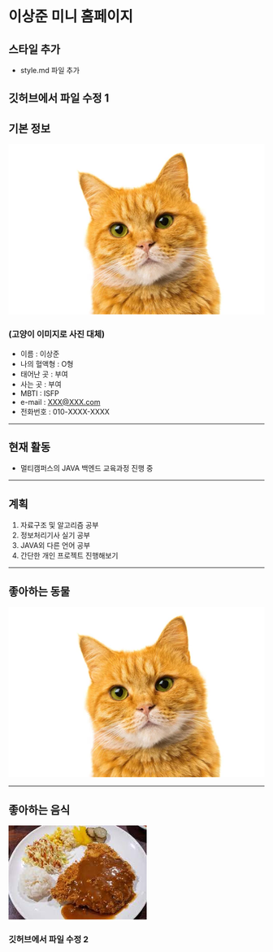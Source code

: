 # 이상준 미니 홈페이지

## 스타일 추가
- style.md 파일 추가

## 깃허브에서 파일 수정 1

## 기본 정보

![테스트 고양이](./img/Test_Cat.jpg)
### (고양이 이미지로 사진 대체)
- 이름 : 이상준 
- 나의 혈액형 : O형
- 태어난 곳 : 부여
- 사는 곳 : 부여
- MBTI : ISFP
- e-mail : XXX@XXX.com
- 전화번호 : 010-XXXX-XXXX

---

## 현재 활동
- 멀티캠퍼스의 JAVA 백엔드 교육과정 진행 중

---

## 계획
1. 자료구조 및 알고리즘 공부
2. 정보처리기사 실기 공부
3. JAVA외 다른 언어 공부 
4. 간단한 개인 프로젝트 진행해보기

---

## 좋아하는 동물
![고양이](https://github.com/toodifficult1/MiniHomepage/blob/main/img/Test_Cat.jpg?raw=true)

---
## 좋아하는 음식
![돈까스](https://github.com/toodifficult1/MiniHomepage/blob/main/img/%EB%8F%88%EA%B9%8C%EC%8A%A4.jpg?raw=true)

### 깃허브에서 파일 수정 2
